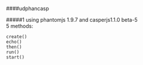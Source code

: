 ####udphancasp

#####1
using phantomjs 1.9.7 and casperjs1.1.0 beta-5  
5 methods:
```
create()
echo()
then()
run()
start()
```
